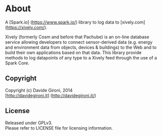 About
===

A [Spark.io] (https://www.spark.io/) library to log data to [xively.com] (https://xively.com/).

Xively (formerly Cosm and before that Pachube) is an on-line database service allowing developers to connect sensor-derived data (e.g. energy and environment data from objects, devices & buildings) to the Web and to build their own applications based on that data.
This library provide methods to log datapoints of any type to a Xively feed through the use of a Spark Core.

Copyright
---
Copyright (c) Davide Gironi, 2014<br/>
[http://davidegironi.it] (http://davidegironi.it/)<br/>

License
---
Released under GPLv3.<br/>
Please refer to LICENSE file for licensing information.
